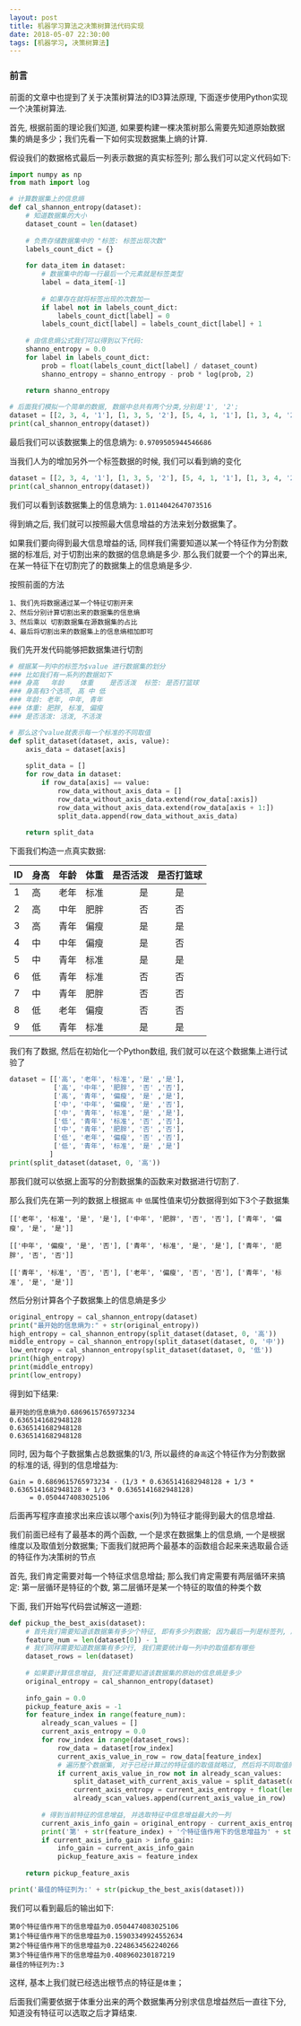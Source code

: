 ```yaml
---
layout: post
title: 机器学习算法之决策树算法代码实现
date: 2018-05-07 22:30:00
tags: [机器学习, 决策树算法]
---
```


### 前言
前面的文章中也提到了关于决策树算法的ID3算法原理, 下面逐步使用Python实现一个决策树算法.

首先, 根据前面的理论我们知道, 如果要构建一棵决策树那么需要先知道原始数据集的熵是多少；我们先看一下如何实现数据集上熵的计算.

假设我们的数据格式最后一列表示数据的真实标签列; 那么我们可以定义代码如下:

```python
import numpy as np
from math import log

# 计算数据集上的信息熵
def cal_shannon_entropy(dataset):
    # 知道数据集的大小
    dataset_count = len(dataset)
    
    # 负责存储数据集中的 "标签: 标签出现次数"
    labels_count_dict = {}
    
    for data_item in dataset:
        # 数据集中的每一行最后一个元素就是标签类型
        label = data_item[-1]
        
        # 如果存在就将标签出现的次数加一
        if label not in labels_count_dict:
            labels_count_dict[label] = 0
        labels_count_dict[label] = labels_count_dict[label] + 1
        
    # 由信息熵公式我们可以得到以下代码:
    shanno_entropy = 0.0
    for label in labels_count_dict:
        prob = float(labels_count_dict[label] / dataset_count)
        shanno_entropy = shanno_entropy - prob * log(prob, 2)
        
    return shanno_entropy

# 后面我们模拟一个简单的数据, 数据中总共有两个分类,分别是'1', '2';
dataset = [[2, 3, 4, '1'], [1, 3, 5, '2'], [5, 4, 1, '1'], [1, 3, 4, '2'], [4, 5, 9, '2']]
print(cal_shannon_entropy(dataset))
```

最后我们可以该数据集上的信息熵为: ```0.9709505944546686```

当我们人为的增加另外一个标签数据的时候, 我们可以看到熵的变化

```python
dataset = [[2, 3, 4, '1'], [1, 3, 5, '2'], [5, 4, 1, '1'], [1, 3, 4, '2'], [4, 5, 9, '2'], [11, 9, 12, '3']]
print(cal_shannon_entropy(dataset))
```

我们可以看到该数据集上的信息熵为: ```1.0114042647073516```

得到熵之后, 我们就可以按照最大信息增益的方法来划分数据集了。

如果我们要向得到最大信息增益的话, 同样我们需要知道以某一个特征作为分割数据的标准后, 对于切割出来的数据的信息熵是多少.
那么我们就要一个个的算出来, 在某一特征下在切割完了的数据集上的信息熵是多少.

按照前面的方法
```
1、我们先将数据通过某一个特征切割开来
2、然后分别计算切割出来的数据集的信息熵
3、然后乘以 切割数据集在源数据集的占比
4、最后将切割出来的数据集上的信息熵相加即可
```

我们先开发代码能够把数据集进行切割

```python
# 根据某一列中的标签为$value 进行数据集的划分
### 比如我们有一系列的数据如下
### 身高   年龄    体重    是否活泼  标签: 是否打篮球
### 身高有3个选项, 高 中 低
### 年龄: 老年, 中年, 青年
### 体重: 肥胖, 标准, 偏瘦
### 是否活泼: 活泼, 不活泼

# 那么这个value就表示每一个标准的不同取值
def split_dataset(dataset, axis, value):
    axis_data = dataset[axis]
    
    split_data = []
    for row_data in dataset:
        if row_data[axis] == value:
            row_data_without_axis_data = []
            row_data_without_axis_data.extend(row_data[:axis])
            row_data_without_axis_data.extend(row_data[axis + 1:])
            split_data.append(row_data_without_axis_data)
            
    return split_data
```

下面我们构造一点真实数据:


| ID  |身高    | 年龄  | 体重 | 是否活泼| 是否打篮球  |
| -   |-----  | ----  | ----| -: | :----: |
| 1   |高    | 老年    | 标准  | 是  |  是  |
| 2   |高    | 中年    | 肥胖 | 否  |  否  |
| 3   |高    | 青年    | 偏瘦 | 是  |  是  |
| 4   |中    | 中年    | 偏瘦 | 是  |  否  |
| 5   |中    | 青年   |  标准  | 是  |  是  |
| 6   |低    | 青年    | 标准  | 否  |  否  |
| 7   |中    | 青年    | 肥胖  | 否  |  否  |
| 8   |低    | 老年    | 偏瘦  | 否  |  否  |
| 9   |低    | 青年   | 标准 | 是  |  是  |

我们有了数据, 然后在初始化一个Python数组, 我们就可以在这个数据集上进行试验了

```python
dataset = [['高', '老年', '标准', '是' ,'是'],
           ['高', '中年', '肥胖', '否' ,'否'],
           ['高', '青年', '偏瘦', '是' ,'是'],
           ['中', '中年', '偏瘦', '是' ,'否'],
           ['中', '青年', '标准', '是' ,'是'],
           ['低', '青年', '标准', '否' ,'否'],
           ['中', '青年', '肥胖', '否' ,'否'],
           ['低', '老年', '偏瘦', '否' ,'否'],
           ['低', '青年', '标准', '是' ,'是']
          ]
print(split_dataset(dataset, 0, '高'))
```

那我们就可以依据上面写的分割数据集的函数来对数据进行切割了.

那么我们先在第一列的数据上根据```高``` ```中``` ```低```属性值来切分数据得到如下3个子数据集

```
[['老年', '标准', '是', '是'], ['中年', '肥胖', '否', '否'], ['青年', '偏瘦', '是', '是']]
```

```
[['中年', '偏瘦', '是', '否'], ['青年', '标准', '是', '是'], ['青年', '肥胖', '否', '否']]
```

```
[['青年', '标准', '否', '否'], ['老年', '偏瘦', '否', '否'], ['青年', '标准', '是', '是']]
```

然后分别计算各个子数据集上的信息熵是多少

```python
original_entropy = cal_shannon_entropy(dataset)
print("最开始的信息熵为:" + str(original_entropy))
high_entropy = cal_shannon_entropy(split_dataset(dataset, 0, '高'))
middle_entropy = cal_shannon_entropy(split_dataset(dataset, 0, '中'))
low_entropy = cal_shannon_entropy(split_dataset(dataset, 0, '低'))
print(high_entropy)
print(middle_entropy)
print(low_entropy)
```

得到如下结果:
```
最开始的信息熵为0.6869615765973234
0.6365141682948128
0.6365141682948128
0.6365141682948128
```

同时, 因为每个子数据集占总数据集的1/3, 所以最终的```身高```这个特征作为分割数据的标准的话, 得到的信息增益为:

```
Gain = 0.6869615765973234 - (1/3 * 0.6365141682948128 + 1/3 * 0.6365141682948128 + 1/3 * 0.6365141682948128)
     = 0.0504474083025106
```

后面再写程序直接求出来应该以哪个axis(列)为特征才能得到最大的信息增益.

我们前面已经有了最基本的两个函数, 一个是求在数据集上的信息熵, 一个是根据维度以及取值划分数据集; 下面我们就把两个最基本的函数组合起来来选取最合适的特征作为决策树的节点

首先, 我们肯定需要对每一个特征求信息增益; 那么我们肯定需要有两层循环来搞定: 第一层循环是特征的个数, 第二层循环是某一个特征的取值的种类个数

下面, 我们开始写代码尝试解这一道题:

```python
def pickup_the_best_axis(dataset):
    # 首先我们需要知道该数据集有多少个特征, 即有多少列数据; 因为最后一列是标签列, 所以我们需要减一
    feature_num = len(dataset[0]) - 1
    # 我们同样需要知道数据集有多少行, 我们需要统计每一列中的取值都有哪些
    dataset_rows = len(dataset)
    
    # 如果要计算信息增益, 我们还需要知道该数据集的原始的信息熵是多少
    original_entropy = cal_shannon_entropy(dataset)
    
    info_gain = 0.0
    pickup_feature_axis = -1
    for feature_index in range(feature_num):
        already_scan_values = []
        current_axis_entropy = 0.0
        for row_index in range(dataset_rows):
            row_data = dataset[row_index]
            current_axis_value_in_row = row_data[feature_index]
            # 遍历整个数据集, 对于已经计算过的特征值的取值就略过, 然后将不同取值的信息熵乘以占比, 然后相加
            if current_axis_value_in_row not in already_scan_values:
                split_dataset_with_current_axis_value = split_dataset(dataset, feature_index, current_axis_value_in_row)
                current_axis_entropy = current_axis_entropy + float(len(split_dataset_with_current_axis_value) / dataset_rows) * cal_shannon_entropy(split_dataset_with_current_axis_value)
                already_scan_values.append(current_axis_value_in_row)
                
        # 得到当前特征的信息增益, 并选取特征中信息增益最大的一列
        current_axis_info_gain = original_entropy - current_axis_entropy
        print('第' + str(feature_index) + '个特征值作用下的信息增益为' + str(current_axis_info_gain))
        if current_axis_info_gain > info_gain:
            info_gain = current_axis_info_gain
            pickup_feature_axis = feature_index
            
    return pickup_feature_axis

print('最佳的特征列为:' + str(pickup_the_best_axis(dataset)))
```

我们可以看到最后的输出如下:

```
第0个特征值作用下的信息增益为0.0504474083025106
第1个特征值作用下的信息增益为0.15903349924552634
第2个特征值作用下的信息增益为0.2248634562240266
第3个特征值作用下的信息增益为0.408960230187219
最佳的特征列为:3
```

这样, 基本上我们就已经选出根节点的特征是```体重```；

后面我们需要依据于体重分出来的两个数据集再分别求信息增益然后一直往下分, 知道没有特征可以选取之后才算结束.